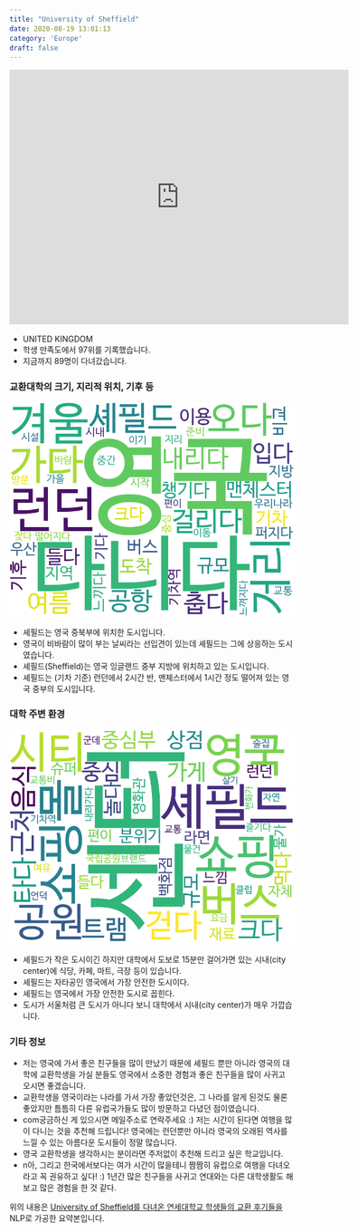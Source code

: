 ```yaml
---
title: "University of Sheffield"
date: 2020-08-19 13:01:13
category: 'Europe'
draft: false
---
```


<iframe
width="600"
height="450"
frameborder="0" style="border:0"
src="https://www.google.com/maps/embed/v1/place?key=AIzaSyC9e1AME-pVmWC4hBpFdu5S4dKzyepa3HQ&q=University+of+Sheffield&center=53.3809409,-1.4879469&zoom=14" allowfullscreen>
</iframe>

* UNITED KINGDOM
* 학생 만족도에서 97위를 기록했습니다.
* 지금까지 89명이 다녀갔습니다. 

### 교환대학의 크기, 지리적 위치, 기후 등

![gen_info-WordCloud](../univ_wordclouds_okt/gen_info/GB000017_gen_info_okt.png)

* 셰필드는 영국 중북부에 위치한 도시입니다.
* 영국이 비바람이 많이 부는 날씨라는 선입견이 있는데 셰필드는 그에 상응하는 도시였습니다.
* 셰필드(Sheffield)는 영국 잉글랜드 중부 지방에 위치하고 있는 도시입니다.
* 셰필드는 (기차 기준) 런던에서 2시간 반, 맨체스터에서 1시간 정도 떨어져 있는 영국 중부의 도시입니다.


### 대학 주변 환경

![env_info-WordCloud](../univ_wordclouds_okt/env_info/GB000017_env_info_okt.png)

* 셰필드가 작은 도시이긴 하지만 대학에서 도보로 15분만 걸어가면 있는 시내(city center)에 식당, 카페, 마트, 극장 등이 있습니다.
* 셰필드는 자타공인 영국에서 가장 안전한 도시이다.
* 셰필드는 영국에서 가장 안전한 도시로 꼽힌다.
* 도시가 서울처럼 큰 도시가 아니다 보니 대학에서 시내(city center)가 매우 가깝습니다.


### 기타 정보

* 저는 영국에 가서 좋은 친구들을 많이 만났기 때문에 셰필드 뿐만 아니라 영국의 대학에 교환학생을 가실 분들도 영국에서 소중한 경험과 좋은 친구들을 많이 사귀고 오시면 좋겠습니다.
* 교환학생을 영국이라는 나라를 가서 가장 좋았던것은, 그 나라를 알게 된것도 물론 좋았지만 틈틈히 다른 유럽국가들도 많이 방문하고 다녔던 점이였습니다.
* com궁금하신 게 있으시면 메일주소로 연락주세요 :) 저는 시간이 된다면 여행을 많이 다니는 것을 추천해 드립니다! 영국에는 런던뿐만 아니라 영국의 오래된 역사를 느낄 수 있는 아름다운 도시들이 정말 많습니다.
* 영국 교환학생을 생각하시는 분이라면 주저없이 추천해 드리고 싶은 학교입니다.
* n아, 그리고 한국에서보다는 여가 시간이 많을테니 짬짬히 유럽으로 여행을 다녀오라고 꼭 권유하고 싶다! :) 1년간 많은 친구들을 사귀고 연대와는 다른 대학생활도 해보고 많은 경험을 한 것 같다.


위의 내용은 [University of Sheffield를 다녀온 연세대학교 학생들의 교환 후기들을](http://oia.yonsei.ac.kr/partner/expReport.asp?ucode=GB000017&bgbn=A) NLP로 가공한 요약본입니다. 
